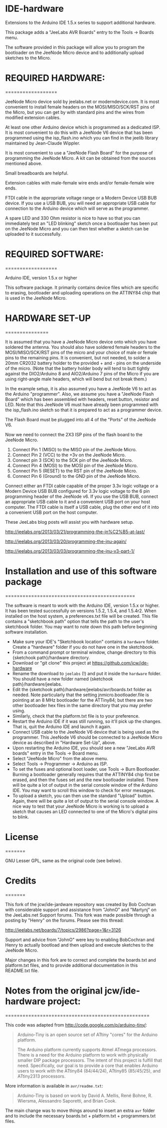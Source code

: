 # IDE-hardware

Extensions to the Arduino IDE 1.5.x series to support additional hardware.

This package adds a "JeeLabs AVR Boards" entry to the Tools -> Boards menu.

The software provided in this package  will allow you to program the bootloader 
on the JeeNode Micro device and to additionally upload sketches to the Micro.
 

# REQUIRED HARDWARE:
  ==================

JeeNode Micro device sold by jeelabs.net or moderndevice.com.
It is most convenient to install female headers on the MOSI/MISO/SCK/RST
pins of the Micro, but you can get by with standard pins and the wires
from modified extension cables.

At least one other Arduino device which is programmed as a dedicated ISP.
It is most convenient to do this with a JeeNode V6 device that has been 
programmed using the isp_flash.ino which you can find in the jeelib 
library maintained by Jean-Claude Wippler.

It is most convenient to use a "JeeNode Flash Board" for the purpose
of programming the JeeNode Micro. A kit can be obtained from the sources mentioned 
above. 

Small breadboards are helpful.

Extension cables with male-female wire ends and/or female-female wire ends.

FTDI cable in the appropriate voltage range or a Modern Device USB BUB device.
If you use a USB BUB, you will need an appropriate USB cable for 
connection to the Arduino device which will serve as the programmer.

A spare LED and 330 Ohm resistor is nice to have so that you can immediately
test an "LED blinking" sketch once a bootloader has been put on the JeeNode 
Micro and you can then test whether a sketch can be uploaded to it successfully.


# REQUIRED SOFTWARE:
  ==================

Arduino IDE, version 1.5.x or higher

This software package. It primarily contains device files which are specific to
erasing, bootloader and uploading operations on the ATTINY84 chip that is used in
the JeeNode Micro.

# HARDWARE SET-UP
  ===============

It is assumed that you have a JeeNode Micro device onto which you have soldered
the antenna. You should also have soldered female headers to the MOSI/MISO/SCK/RST
pins of the micro and your choice of male or female pins to the remaining pins.
It is convenient, but not needed, to solder a 20mm CR2032 battery holder to the
provided + and - pins on the underside of the micro. (Note that the battery holder
body will tend to butt tightly against the DIO2/Arduino 8 and AIO2/Arduino 7 pins of
the Micro if you are using right-angle male headers, which will bend but not break
them.) 

In the example setup, it is also assumed you have a JeeNode V6 to act as the 
Arduino "programmer". Also, we assume you have a "JeeNode Flash Board" which has
been assembled with headers, reset button, resistor and LED. Note that this JeeNode V6 
must have already been programmed with the isp_flash.ino sketch so that it is prepared
to act as a programmer device.

The Flash Board must be plugged into all 4 of the "Ports" of the JeeNode V6.

Now we need to connect the 2X3 ISP pins of the flash board to the JeeNode Micro.

1. Connect Pin 1 (MISO) to the MISO pin of the JeeNode Micro.
2. Connect Pin 2 (VCC) to the +3v on the JeeNode Micro.
3. Connect pin 3 (SCK) to the SCK pin of the JeeNode Micro.
4. Connect Pin 4 (MOSI) to the MOSI pin of the JeeNode Micro.
5. Connect Pin 5 (RESET) to the RST pin of the JeeNode Micro.
6. Connect Pin 6 (Ground) to the GND pin of the JeeNode Micro.

Connect either an FTDI cable capable of the proper 3.3v logic voltage or a
Modern Device USB BUB configured for 3.3v logic voltage to the 6 pin programming header
of the JeeNode v6. If you use the USB BUB, connect an appropriate USB cable to
it and a convenient USB port on your host computer. The FTDI cable is itself a 
USB cable, plug the other end of it into a convenient USB port on the host computer.

These JeeLabs blog posts will assist you with hardware setup.

http://jeelabs.org/2013/03/21/programming-the-jn%C2%B5-at-last/

http://jeelabs.org/2013/03/20/programming-the-jnu-again/

http://jeelabs.org/2013/03/03/programming-the-jnu-v3-part-1/

   
# Installation and use of this software package
  =============================================

The software is meant to work with the Arduino IDE, version 1.5.x or higher. It
has been tested successfully on versions 1.5.2, 1.5.4, and 1.5.4r2. When installed
on the host system, a preferences.txt file will be created. This file contains a
"sketchbook path" option that tells the path to the user's sketchbook folder. You
may want to note down this path before beginning software installation.

* Make sure your IDE's "Sketchbook location" contains a `hardware` folder. Create
  a "hardware" folder if you do not have one in the sketchbook.  
* From a command prompt or terminal window, change directory to this 
  {sketchook path}/hardware directory. 
* Download or "git clone" this project at <https://github.com/jcw/ide-hardware>
* Rename the download to `jeelabs` (!) and put it inside the `hardware` folder.
  You should have a new folder named {sketchook path}/hardware/jeelabs.
* Edit the {sketchook path}/hardware/jeelabs/avr/boards.txt folder as needed. 
  Note particularly that the setting jnmicro.bootloader.file is pointing at an
  8 MHz bootloader for the ATTiny84; but there are two other bootloader hex files
  in the same directory that you may prefer using.
* Similarly, check that the platform.txt file is to your preference.
* Restart the Arduino IDE if it was still running, so it'll pick up the changes.
  That is, quit the Arduino IDE and launch it again.
* Connect USB cable to the JeeNode V6 device that is being used as the programmer. 
  This JeeNode V6 should be connected to a JeeNode Micro device as described in
  "Hardware Set-Up", above.
* Upon restarting the Arduino IDE, you should see a new "JeeLabs AVR boards" 
  entry in the Tools -> Board menu.
* Select "JeeNode Micro" from the above menu.
* Select Tools -> Programmer -> Arduino as ISP.
* To set the fuses and optional boot loader, use Tools -> Burn Bootloader.
  Burning a bootloader generally requires that the ATTINY84 chip first be erased, 
  and then the fuses set and the new bootloader installed. There will be quite a 
  lot of output in the serial console window of the Arduino IDE. You may want to scroll
  this window to check for error messages.
* To upload a sketch, you can then use the standard "Upload" button. Again, there
  will be quite a lot of output to the serial console window. A nice way to test that
  your JeeNode Micro is working is to upload a sketch that causes an LED connected
  to one of the Micro's digital pins to blink.  


# License
  =======

GNU Lesser GPL, same as the original code (see below).

# Credits
  =======

This fork of the jcw/ide-jardware repository was created by Bob Cochran with
considerable support and assistance from "JohnO" and "Martynj" on the JeeLabs.net 
Support forums. This fork was made possible through a posting by "Henry" on the
forums. Please see this thread:

http://jeelabs.net/boards/7/topics/2986?page=1&r=3126

Support and advice from "JohnO" were key to enabling BobCochran and Henry 
to actually bootload and then upload and execute sketches to the JeeNode Micro.

Major changes in this fork are to correct and complete the boards.txt and
platform.txt files, and to provide additional documentation in this README.txt
file.

# Notes from the original jcw/ide-hardware project:
  ==================================================

This code was adapted from <http://code.google.com/p/arduino-tiny/>:

> Arduino-Tiny is an open source set of ATtiny "cores" for the Arduino platform.
> 
> The Arduino platform currently supports Atmel ATmega processors. There is a need for the Arduino platform to work with physically smaller DIP package processors. The intent of this project is fulfill that need. Specifically, our goal is to provide a core that enables Arduino users to work with the ATtiny84 (84/44/24), ATtiny85 (85/45/25), and ATtiny2313 processors.

More information is available in `avr/readme.txt`:

> Arduino-Tiny is based on work by David A. Mellis, René Bohne, R. Wiersma, 
Alessandro Saporetti, and Brian Cook.

The main change was to move things around to insert an extra `avr` folder and
to include the necessary boards.txt + platform.txt + programmers.txt files.
